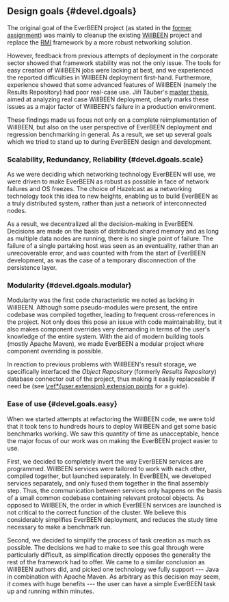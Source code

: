## Design goals {#devel.dgoals}
The original goal of the EverBEEN project (as stated in the [former assignment](http://ksvi.mff.cuni.cz/~holan/SWP/zadani/ebeen.txt)) was mainly to cleanup the existing [WillBEEN](http://been.ow2.org/) project and replace the [RMI](http://docs.oracle.com/javase/7/docs/technotes/guides/rmi/index.html) framework by a more robust networking solution.

However, feedback from previous attempts of deployment in the corporate sector showed that framework stability was not the only issue. The tools for easy creation of WillBEEN jobs were lacking at best, and we experienced the reported difficulties in WillBEEN deployment first-hand. Furthermore, experience showed that some advanced features of WillBEEN (namely the Results Repository) had poor real-case use. Jiří Täuber's [master thesis](https://is.cuni.cz/webapps/zzp/detail/78663/4417375), aimed at analyzing real case WillBEEN deployment, clearly marks these issues as a major factor of WillBEEN's failure in a production environment.

These findings made us focus not only on a complete reimplementation of WillBEEN, but also on the user perspective of EverBEEN deployment and regression benchmarking in general. As a result, we set up several goals which we tried to stand up to during EverBEEN design and development.

### Scalability, Redundancy, Reliability {#devel.dgoals.scale}

As we were deciding which networking technology EverBEEN will use, we were driven to make EverBEEN as robust as possible in face of network failures and OS freezes. The choice of Hazelcast as a networking technology took this idea to new heights, enabling us to build EverBEEN as a truly distributed system, rather than just a network of interconnected nodes.

As a result, we decentralized all the decision-making in EverBEEN. Decisions are made on the basis of distributed shared memory and as long as multiple data nodes are running, there is no single point of failure. The failure of a single partaking host was seen as an eventuality, rather than an unrecoverable error, and was counted with from the start of EverBEEN development, as was the case of a temporary disconnection of the persistence layer.

### Modularity {#devel.dgoals.modular}

Modularity was the first code characteristic we noted as lacking in WillBEEN. Although some pseudo-modules were present, the entire codebase was compiled together, leading to frequent cross-references in the project. Not only does this pose an issue with code maintainability, but it also makes component overrides very demanding in terms of the user's knowledge of the entire system. With the aid of modern building tools (mostly Apache Maven), we made EverBEEN a modular project where component overriding is possible.

In reaction to previous problems with WillBEEN's result storage, we specifically interfaced the *Object Repository* (formerly *Results Repository*) database connector out of the project, thus making it easily replaceable if need be (see [\ref*{user.extension} extension points](#user.extension) for a guide).

### Ease of use {#devel.goals.easy}

When we started attempts at refactoring the WillBEEN code, we were told that it took tens to hundreds hours to deploy WillBEEN and get some basic benchmarks working. We saw this quantity of time as unacceptable, hence the major focus of our work was on making the EverBEEN project easier to use.

First, we decided to completely invert the way EverBEEN services are programmed. WillBEEN services were tailored to work with each other, compiled together, but launched separately. In EverBEEN, we developed services separately, and only fused them together in the final assembly step. Thus, the communication between services only happens on the basis of a small common codebase containing relevant protocol objects. As opposed to WillBEEN, the order in which EverBEEN services are launched is not critical to the correct function of the cluster. We believe this considerably simplifies EverBEEN deployment, and reduces the study time necessary to make a benchmark run.

Second, we decided to simplify the process of task creation as much as possible. The decisions we had to make to see this goal through were particularly difficult, as simplification directly opposes the generality the rest of the framework had to offer. We came to a similar conclusion as WillBEEN authors did, and picked one technology we fully support --- Java in combination with Apache Maven. As arbitrary as this decision may seem, it comes with huge benefits --- the user can have a simple EverBEEN task up and running within minutes.

